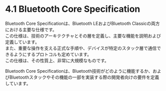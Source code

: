 # 4.1 Bluetooth Core Specification  
Bluetooth Core Specificationは、Bluetooth LEおよびBluetooth Classicの両方における主要な仕様です。  
この仕様は、技術のアーキテクチャとその層を定義し、主要な機能を説明および定義しています。  
また、重要な操作を支える正式な手順や、デバイスが特定のスタック層で通信できるようにするプロトコルも定めています。  
この仕様は、その性質上、非常に大規模なものです。  

Bluetooth Core Specificationは、Bluetooth技術がどのように機能するか、およびBluetoothスタックやその機能の一部を実装する際の開発者向けの要件を定義しています。  
